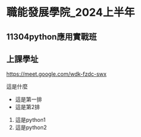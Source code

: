 # 職能發展學院_2024上半年
## 11304python應用實戰班
## 上課學址
https://meet.google.com/wdk-fzdc-swx

這是什麼

- 這是第一排
- 這是第2排

1. 這是python1
2. 這是python2